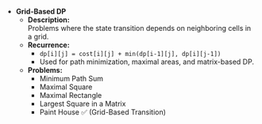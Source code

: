 - **Grid-Based DP**
    - **Description:**  
      Problems where the state transition depends on neighboring cells in a grid.
    - **Recurrence:**
        - `dp[i][j] = cost[i][j] + min(dp[i-1][j], dp[i][j-1])`
        - Used for path minimization, maximal areas, and matrix-based DP.
    - **Problems:**
        - Minimum Path Sum
        - Maximal Square
        - Maximal Rectangle
        - Largest Square in a Matrix
        - Paint House ✅ (Grid-Based Transition)
